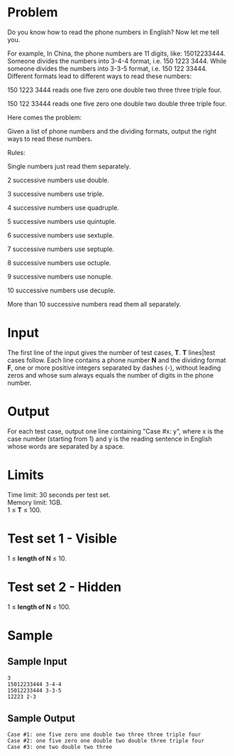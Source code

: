 Problem
===
Do you know how to read the phone numbers in English? Now let me tell you.

For example, In China, the phone numbers are 11 digits, like: 15012233444. Someone divides the numbers into 3-4-4 format, i.e. 150 1223 3444. While someone divides the numbers into 3-3-5 format, i.e. 150 122 33444. Different formats lead to different ways to read these numbers:

150 1223 3444 reads one five zero one double two three three triple four.

150 122 33444 reads one five zero one double two double three triple four.

Here comes the problem:

Given a list of phone numbers and the dividing formats, output the right ways to read these numbers.

Rules:

Single numbers just read them separately.

2 successive numbers use double.

3 successive numbers use triple.

4 successive numbers use quadruple.

5 successive numbers use quintuple.

6 successive numbers use sextuple.

7 successive numbers use septuple.

8 successive numbers use octuple.

9 successive numbers use nonuple.

10 successive numbers use decuple.

More than 10 successive numbers read them all separately.

Input
===
The first line of the input gives the number of test cases, **T**. **T** lines|test cases follow. Each line contains a phone number **N** and the dividing format **F**, one or more positive integers separated by dashes (-), without leading zeros and whose sum always equals the number of digits in the phone number.

Output
===
For each test case, output one line containing "Case #x: y", where x is the case number (starting from 1) and y is the reading sentence in English whose words are separated by a space.

Limits
===
Time limit: 30 seconds per test set.<br />
Memory limit: 1GB.<br/>
1 ≤ **T** ≤ 100.

Test set 1 - Visible
===
1 ≤ **length of N** ≤ 10.

Test set 2 - Hidden
===
1 ≤ **length of N** ≤ 100.

Sample
===
Sample Input
---
```
3
15012233444 3-4-4
15012233444 3-3-5
12223 2-3
```
Sample Output
---
```
Case #1: one five zero one double two three three triple four
Case #2: one five zero one double two double three triple four
Case #3: one two double two three
```